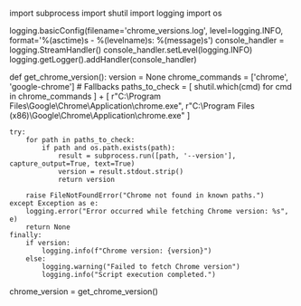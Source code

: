 import subprocess
import shutil
import logging
import os

logging.basicConfig(filename='chrome_versions.log', level=logging.INFO,
                    format='%(asctime)s - %(levelname)s: %(message)s')
console_handler = logging.StreamHandler()
console_handler.setLevel(logging.INFO)
logging.getLogger().addHandler(console_handler)

def get_chrome_version():
    version = None
    chrome_commands = ['chrome', 'google-chrome']  # Fallbacks
    paths_to_check = [
        shutil.which(cmd) for cmd in chrome_commands
    ] + [
        r"C:\Program Files\Google\Chrome\Application\chrome.exe",
        r"C:\Program Files (x86)\Google\Chrome\Application\chrome.exe"
    ]

    try:
        for path in paths_to_check:
            if path and os.path.exists(path):
                result = subprocess.run([path, '--version'], capture_output=True, text=True)
                version = result.stdout.strip()
                return version

        raise FileNotFoundError("Chrome not found in known paths.")
    except Exception as e:
        logging.error("Error occurred while fetching Chrome version: %s", e)
        return None
    finally:
        if version:
            logging.info(f"Chrome version: {version}")
        else:
            logging.warning("Failed to fetch Chrome version")
            logging.info("Script execution completed.")

chrome_version = get_chrome_version()
